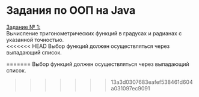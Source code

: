<h1>Задания по ООП на Java</h1>
<a href="https://github.com/lesya-val/oop_Java/tree/master/task-1">Задание № 1:</a><br>
Вычисление тригонометрических функций в градусах и радианах с указанной точностью. <br>
<<<<<<< HEAD
Выбор функций должен осуществляться через выпадающий список.

=======
Выбор функций должен осуществляться через выпадающий список. <br>
>>>>>>> 13a3d0307683eafef538461d604a031097ec9091
